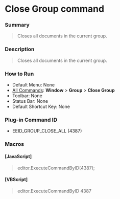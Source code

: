 # Close Group command

### Summary

> Closes all documents in the current group.

### Description

> Closes all documents in the current group.

### How to Run

- Default Menu: None
- [All Commands](../tools/all_commands): **Window**
\> **Group**
\> **Close Group**
- Toolbar: None
- Status Bar: None
- Default Shortcut Key: None

### Plug-in Command ID

- EEID\_GROUP\_CLOSE\_ALL (4387)

### Macros

#### \[JavaScript\]

> editor.ExecuteCommandByID(4387);

#### \[VBScript\]

> editor.ExecuteCommandByID 4387
